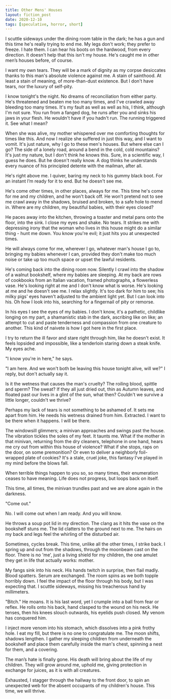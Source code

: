 ```yaml
---
title: Other Mens' Houses
layout: fiction_post
date: 2020-12-10
tags: [speculative, horror, short]
---
```


I scuttle sideways under the dining room table in the dark; he has a gun and this time he's really trying to end me. My legs don't work; they prefer to freeze. I hate them. I can hear his boots on the hardwood, from every direction. It doesn't help that this isn't my house. He's caught me in other men’s houses before, of course.

I want my own tears. They will be a mark of dignity as my corpse desiccates thanks to this man's absolute violence against me. A stain of sainthood. At least a stain of meaning, of more-than-dust existence. But I don't have tears, nor the luxury of self-pity.

I know tonight's the night. No dreams of reconciliation from either party. He's threatened and beaten me too many times, and I've crawled away bleeding too many times. It's my fault as well as well as his, I think, although I'm not sure. You run from a fanged dog, he runs after you and sinks his jaws in your flesh. He wouldn't have if you hadn't run. The running triggered it. See what I mean?

When she was alive, my mother whispered over me comforting thoughts for times like this. And now I realize she suffered in just this way, and I want to vomit. It's just nature, why I go to these men's houses. But where else can I go? The side of a lonely road, around a bend in the cold, cold mountains? It's just my nature, but I don't think he knows this. Sure, in a scientific way, I guess he does. But he doesn't really know. A dog thinks he understands every nuance of his principled detente with the mailman, after all. 

He's right above me. I quiver, baring my neck to his gummy black boot. For an instant I’m ready for it to end. But he doesn't see me.

He's come other times, in other places, always for me. This time he's come for me and my children, and he won't back off. He won’t pretend not to see me crawl away in the shadows, bruised and broken, to a safe hole to mend in. Where are my children, my beautiful babies, with their eyes closed?

He paces away into the kitchen, throwing a toaster and metal pans onto the floor, into the sink. I close my eyes and shake. No tears. It strikes me with depressing irony that the woman who lives in this house might do a similar thing - hunt me down. You know you're evil; it just hits you at unexpected times.

He will always come for me, wherever I go, whatever man's house I go to, bringing my babies whenever I can, provided they don't make too much noise or take up too much space or upset the lawful residents.

He's coming back into the dining room now. Silently I crawl into the shadow of a walnut bookshelf, where my babies are sleeping. At my back are rows of cookbooks from an Italian vacation, framed photographs, a flowerless vase. He's looking right at me and I don't know what is worse. He's looking at me and he doesn't see me. I relax slightly. It's too dark for him to see; his milky pigs' eyes haven't adjusted to the ambient light yet. But I can look into his. Oh how I look into his, searching for a fingernail of pity or remorse. 

In his eyes I see the eyes of my babies. I don't know, it's a pathetic, childlike longing on my part, a shamanistic stab in the dark, ascribing like on like; an attempt to cut and paste tenderness and compassion from one creature to another. This kind of naivete is how I got here in the first place.

I try to return the ill favor and stare right through him, like he doesn't exist. It feels lopsided and impossible, like a tenderloin staring down a steak knife. My eyes ache.

"I know you're in here," he says. 

"I am here. And we won't both be leaving this house tonight alive, will we?" I reply, but don't actually say it.

Is it the wetness that causes the man's cruelty? The roiling blood, spittle and sperm? The sweat? If they all just dried out, thin as Autumn leaves, and floated past our lives in a glint of the sun, what then? Couldn't we survive a little longer, couldn't we thrive?

Perhaps my lack of tears is not something to be ashamed of. It sets me apart from him. He needs his wetness drained from him. Extracted. I want to be there when it happens. I will be there.

The windowsill glimmers; a minivan approaches and swings past the house. The vibration tickles the soles of my feet. It taunts me. What if the mother in that minivan, returning from the dry cleaners, telephone in one hand, hears me cry out from within this house of violence? What if she stops, raps on the door, on some premonition? Or even to deliver a neighborly foil-wrapped plate of cookies?  It's a stale, cruel joke, this fantasy I've played in my mind before the blows fall.

When terrible things happen to you so, so many times, their enumeration ceases to have meaning. Life does not progress, but loops back on itself.

This time, all times, the minivan trundles past and we are alone again in the darkness.

"Come out."

No. I will come out when I am ready. And you will know.

He throws a soup pot lid in my direction. The clang as it hits the vase on the bookshelf stuns me. The lid clatters to the ground next to me. The hairs on my back and legs feel the whirling of the disturbed air.

Sometimes, cycles break. This time, unlike all the other times, I strike back. I spring up and out from the shadows, through the moonbeam cast on the floor.  There is no 'me', just a living shield for my children, the one amulet they get in life that actually works: mother.

My fangs sink into his neck. His hands twitch in surprise, then flail madly. Blood spatters. Serum are exchanged. The room spins as we both topple horribly down. I feel the impact of the floor through his body, but I was expecting that. I scuttle sideways, missing his treacherous hand by millimeters.

"Bitch." He moans. It is his last word, yet I crumple into a ball from fear or reflex. He rolls onto his back, hand clasped to the wound on his neck. He tenses, then his knees slouch outwards, his eyelids push closed. My venom has conquered him.

I inject more venom into his stomach, which dissolves into a pink frothy hole. I eat my fill, but there is no one to congratulate me. The moon shifts, shadows lengthen. I gather my sleeping children from underneath the bookshelf and place them carefully inside the man's chest, spinning a nest for them, and a covering.

The man’s hate is finally gone. His death will bring about the life of my children. They will grow around me, uphold me, giving protection in exchange for juices, as it is with all creatures.

Exhausted, I stagger through the hallway to the front door, to spin an unexpected web for the absent occupants of my children's house. This time, we will thrive.